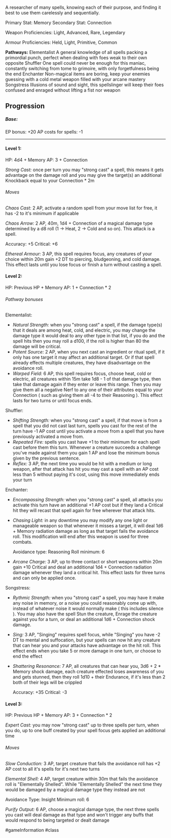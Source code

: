 A researcher of many spells, knowing each of their purpose, and finding it best to use them carelessly and sequentially.

Primary Stat: Memory
Secondary Stat: Connection

Weapon Proficiencies: Light, Advanced, Rare, Legendary

Armour Proficiencies: Held, Light, Primitive, Common

**Pathways:**
Elementalist
	A general knowledge of all spells packing a primordial punch, perfect when dealing with foes weak to their own opposite
Shuffler
	One spell could never be enough for this maniac, constantly switching from tome to grimoire, with only forgetfulness being the end
Enchanter
	Non-magical items are boring, keep your enemies guessing with a cold metal weapon filled with your arcane mastery
Songstress
	Illusions of sound and sight, this spellslinger will keep their foes confused and enraged without lifting a fist nor weapon
## Progression

##### Base:
EP bonus: +20
AP costs for spells: -1

---
#### Level 1:

HP: 4d4 + Memory
AP: 3 + Connection

*Strong Cast:* once per turn you may "strong cast" a spell, this means it gets advantage on the damage roll and you may give the target(s) an additional Knockback equal to your Connection * 2m
###### Moves
*Chaos Cast:* 2 AP, activate a random spell from your move list for free, it has -2 to it's minimum if applicable

*Chaos Arrow:* 2 AP, 40m, 1d4 + Connection of a magical damage type determined by a d8 roll (1 -> Heat, 2 -> Cold and so on). This attack is a spell.

Accuracy: +5
Critical: +6

*Ethereal Armour:* 3 AP, this spell requires focus, any creatures of your choice within 20m gain +2 DT to piercing, bludgeoning, and cold damage. This effect lasts until you lose focus or finish a turn without casting a spell.

#### Level 2:

HP: Previous HP + Memory
AP: 1 + Connection * 2

###### Pathway bonuses

Elementalist: 
- *Natural Strength:* when you "strong cast" a spell, if the damage type(s) that it deals are among heat, cold, and electric, you may change the damage type it would deal to any other type in that list, if you do and the spell hits then you may roll a d100, if the roll is higher than 80 the damage will be critical.
- *Potent Source:* 2 AP, when you next cast an ingredient or ritual spell, if it only has one target it may affect an additional target. Or if that spell already effects multiple creatures, they have disadvantage on the avoidance roll.
- *Warped Field:* 6 AP, this spell requires focus, choose heat, cold or electric, all creatures within 15m take 1d8 - 1 of that damage type, then take that damage again if they enter or leave this range. Then you may give them all a negative Nerf to any one of their attributes equal to your Connection ( such as giving them all -4 to their Reasoning ). This effect lasts for two turns or until focus ends.

Shuffler: 
- *Shifting Strength:* when you "strong cast" a spell, if that move is from a spell that you did not cast last turn, spells you cast for the rest of the turn have -1 AP cost until you activate a move from a spell that you have previously activated a move from.
- *Repeated Fire:* spells you cast have +1 to their minimum for each spell cast before them this turn. Whenever a creature succeeds a challenge you've made against them you gain 1 AP and lose the minimum bonus given by the previous sentence.
- *Reflex:* 3 AP, the next time you would be hit with a medium or long weapon, after that attack has hit you may cast a spell with an AP cost less than 5 without paying it's cost, using this move immediately ends your turn

Enchanter: 
- *Encompassing Strength:* when you "strong cast" a spell, all attacks you activate this turn have an additional +1 AP cost but if they land a Critical hit they will recast that spell again for free wherever that attack hits.
- *Chasing Light:* in any downtime you may modify any one light or manageable weapon so that whenever it misses a target, it will deal 1d6 + Memory radiation damage as long as that target fails the avoidance roll. This modification will end after this weapon is used for three combats.

  Avoidance type: Reasoning
  Roll minimum: 6
- *Arcane Charge:* 3 AP, up to three contact or short weapons within 20m gain +10 Critical and deal an additional 1d4 + Connection radiation damage whenever they land a critical hit. This effect lasts for three turns and can only be applied once.

Songstress: 
- *Rythmic Strength:* when you "strong cast" a spell, you may have it make any noise in memory, or a noise you could reasonably come up with, instead of whatever noise it would normally make ( this includes silence ). You may also have the spell Stun the creature, Enrage the creature against you for a turn, or deal an additional 1d6 + Connection shock damage.
- *Sing:* 3 AP, "Singing" requires spell focus, while "Singing" you have -2 DT to mental and suffocation, but your spells can now hit any creature that can hear you and your attacks have advantage on the hit roll. This effect ends when you take 5 or more damage in one turn, or choose to end the effect
- *Shattering Resonance:* 7 AP, all creatures that can hear you, 3d6 + 2 * Memory shock damage, each creature effected loses awareness of you and gets stunned, then they roll 1d10 + their Endurance, if it's less than 2 both of their legs will be crippled

  Accuracy: +35
  Critical: -3

#### Level 3:

HP: Previous HP + Memory
AP: 3 + Connection * 2

*Expert Cast:* you may now "strong cast" up to three spells per turn, when you do, up to one buff created by your spell focus gets applied an additional time
###### Moves
*Slow Conduction:* 3 AP, target creature that fails the avoidance roll has +2 AP cost to all it's spells for it's next two turns

*Elemental Shell:* 4 AP, target creature within 30m that fails the avoidance roll is "Elementally Shelled". While "Elementally Shelled" the next time they would be damaged by a magical damage type they instead are not

Avoidance Type: Insight
Minimum roll: 6

*Purify Output:* 6 AP, choose a magical damage type, the next three spells you cast will deal damage as that type and won't trigger any buffs that would respond to being targeted or dealt damage

#gameInformation #class
